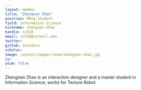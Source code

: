```yaml
---
layout: member
title: "Zhengnan Zhao"
position: MEng Student
field: Information Science
nickname: zhengnan-zhao
handle: zz528
email: zz528@cornell.edu
twitter: 
github: ZenoZero
scholar: 
image: /assets/images/team/zhengnan-zhao.jpg
cv: 
alum: false
---
```

Zhengnan Zhao is an interaction designer and a master student in Information Science, works for Texture Robot.

